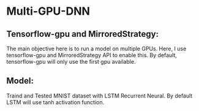 # Multi-GPU-DNN

## Tensorflow-gpu and MirroredStrategy:

The main objective here is to run a model on multiple GPUs.
Here, I use tensorflow-gpu and MirroredStrategy API to enable this.
By default, tensorflow-gpu will only use the first gpu available.

## Model:

Traind and Tested MNIST dataset with LSTM Recurrent Neural. By default LSTM will use tanh activation function.
